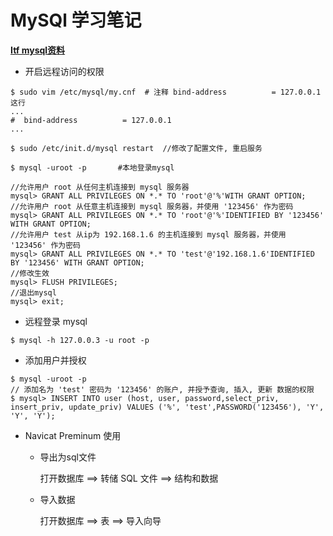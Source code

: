 # MySQl 学习笔记

 **[Itf mysql资料](http://cs.swfu.edu.cn/itf/?p=103)**

+ 开启远程访问的权限

```
$ sudo vim /etc/mysql/my.cnf  # 注释 bind-address          = 127.0.0.1 这行
...
#  bind-address          = 127.0.0.1
...

$ sudo /etc/init.d/mysql restart  //修改了配置文件, 重启服务

$ mysql -uroot -p       #本地登录mysql

//允许用户 root 从任何主机连接到 mysql 服务器
mysql> GRANT ALL PRIVILEGES ON *.* TO 'root'@'%'WITH GRANT OPTION;
//允许用户 root 从任意主机连接到 mysql 服务器，并使用 '123456' 作为密码
mysql> GRANT ALL PRIVILEGES ON *.* TO 'root'@'%'IDENTIFIED BY '123456' WITH GRANT OPTION;
//允许用户 test 从ip为 192.168.1.6 的主机连接到 mysql 服务器，并使用 '123456' 作为密码
mysql> GRANT ALL PRIVILEGES ON *.* TO 'test'@'192.168.1.6'IDENTIFIED BY '123456' WITH GRANT OPTION;
//修改生效
mysql> FLUSH PRIVILEGES;
//退出mysql
mysql> exit;
```
+ 远程登录 mysql 

```
$ mysql -h 127.0.0.3 -u root -p
```

+ 添加用户并授权

```
$ mysql -uroot -p
// 添加名为 'test' 密码为 '123456' 的账户, 并授予查询, 插入, 更新 数据的权限
$ mysql> INSERT INTO user (host, user, password,select_priv, insert_priv, update_priv) VALUES ('%', 'test',PASSWORD('123456'), 'Y', 'Y', 'Y');
```

+ Navicat Preminum 使用

  * 导出为sql文件
    
    打开数据库 ==> 转储 SQL 文件 ==> 结构和数据
  
  * 导入数据
    
    打开数据库 ==> 表 ==> 导入向导
    
